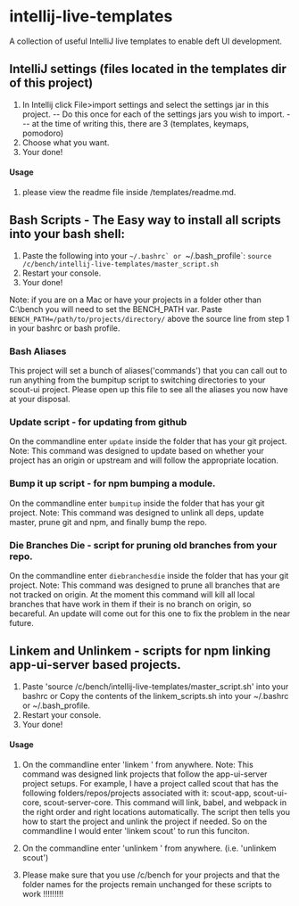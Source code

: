 intellij-live-templates
===

A collection of useful IntelliJ live templates to enable deft UI development.



## IntelliJ settings (files located in the templates dir of this project)
1. In Intellij click File>import settings and select the settings jar in this project.
	-- Do this once for each of the settings jars you wish to import.
		--- at the time of writing this, there are 3 (templates, keymaps, pomodoro)
2. Choose what you want.
3. Your done!

#### Usage
1. please view the readme file inside /templates/readme.md.


## Bash Scripts - The Easy way to install all scripts into your bash shell:
1. Paste the following into your ``~/.bashrc` or ``~/.bash_profile`:
	```source /c/bench/intellij-live-templates/master_script.sh```
2. Restart your console.
3. Your done!

Note: if you are on a Mac or have your projects in a folder other than C:\bench you will need to set the BENCH_PATH var.
Paste `BENCH_PATH=/path/to/projects/directory/` above the source line from step 1 in your bashrc or bash profile.




### Bash Aliases
This project will set a bunch of aliases('commands') that you can call out to run
anything from the bumpitup script to switching directories to your scout-ui project.
Please open up this file to see all the aliases you now have at your disposal.



### Update script - for updating from github
On the commandline enter `update` inside the folder that has your git project.
Note: This command was designed to update based on whether your project has an origin or upstream and will follow the appropriate location.



### Bump it up script - for npm bumping a module.
On the commandline enter `bumpitup` inside the folder that has your git project.
Note: This command was designed to unlink all deps, update master, prune git and npm, and finally bump the repo.



### Die Branches Die - script for pruning old branches from your repo.
On the commandline enter `diebranchesdie` inside the folder that has your git project.
Note: This command was designed to prune all branches that are not tracked on origin.  At the moment this command will kill all local branches that have work in them if their is no branch on origin, so becareful.  An update will come out for this one to fix the problem in the near future.




## Linkem and Unlinkem - scripts for npm linking app-ui-server based projects.
1. Paste 'source /c/bench/intellij-live-templates/master_script.sh' into your bashrc or Copy the contents of the linkem_scripts.sh into your ~/.bashrc or ~/.bash_profile.
2. Restart your console.
3. Your done!


#### Usage
1. On the commandline enter 'linkem <projectnamehere>' from anywhere.
Note: This command was designed link projects that follow the app-ui-server project setups. For example, I have a project called scout that has the following folders/repos/projects associated with it: scout-app, scout-ui-core, scout-server-core.  This command will link, babel, and webpack in the right order and right locations automatically.  The script then tells you how to start the project and unlink the project if needed.  So on the commandline I would enter 'linkem scout' to run this funciton.

2. On the commandline enter 'unlinkem <projectnamehere>' from anywhere.  (i.e. 'unlinkem scout')

3. Please make sure that you use /c/bench for your projects and that the folder names for the projects remain unchanged for these scripts to work !!!!!!!!!

